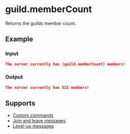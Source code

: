 # guild.memberCount

Returns the guilds member count.

## Example

### Input

```json
The server currently has {guild.memberCount} members!
```

### Output

```json
The server currently has 522 members!
```

## Supports

* [Custom commands](/Modules/custom_commands/)
* [Join and leave messages](/Modules/join_leave_messages/)
* [Level-up messages](/Modules/levels/)
